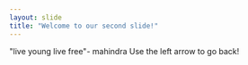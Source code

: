 ```yaml
---
layout: slide
title: "Welcome to our second slide!"
---
```

"live young live free"- mahindra
Use the left arrow to go back!

